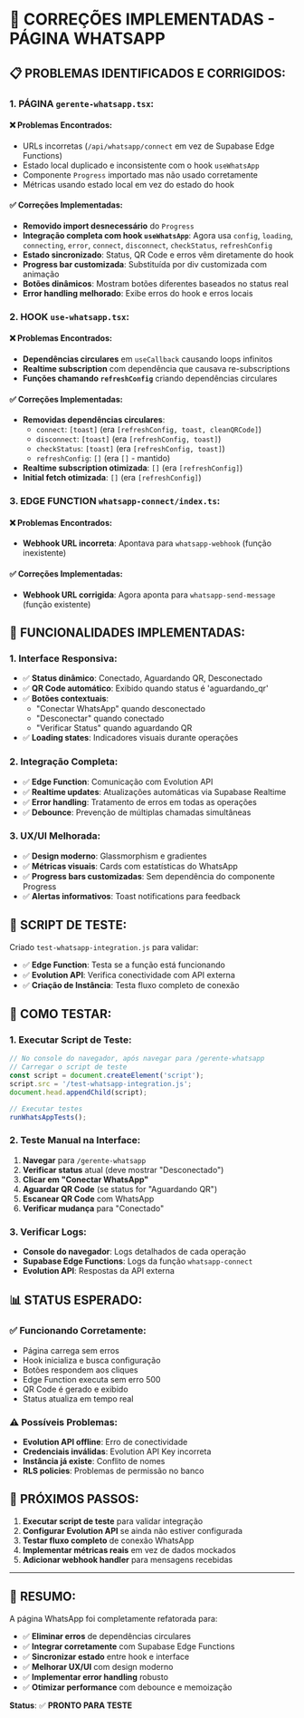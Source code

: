 # 🔧 CORREÇÕES IMPLEMENTADAS - PÁGINA WHATSAPP

## 📋 **PROBLEMAS IDENTIFICADOS E CORRIGIDOS:**

### **1. PÁGINA `gerente-whatsapp.tsx`:**

#### ❌ **Problemas Encontrados:**
- URLs incorretas (`/api/whatsapp/connect` em vez de Supabase Edge Functions)
- Estado local duplicado e inconsistente com o hook `useWhatsApp`
- Componente `Progress` importado mas não usado corretamente
- Métricas usando estado local em vez do estado do hook

#### ✅ **Correções Implementadas:**
- **Removido import desnecessário** do `Progress`
- **Integração completa com hook `useWhatsApp`**: Agora usa `config`, `loading`, `connecting`, `error`, `connect`, `disconnect`, `checkStatus`, `refreshConfig`
- **Estado sincronizado**: Status, QR Code e erros vêm diretamente do hook
- **Progress bar customizada**: Substituída por div customizada com animação
- **Botões dinâmicos**: Mostram botões diferentes baseados no status real
- **Error handling melhorado**: Exibe erros do hook e erros locais

### **2. HOOK `use-whatsapp.tsx`:**

#### ❌ **Problemas Encontrados:**
- **Dependências circulares** em `useCallback` causando loops infinitos
- **Realtime subscription** com dependência que causava re-subscriptions
- **Funções chamando `refreshConfig`** criando dependências circulares

#### ✅ **Correções Implementadas:**
- **Removidas dependências circulares**: 
  - `connect`: `[toast]` (era `[refreshConfig, toast, cleanQRCode]`)
  - `disconnect`: `[toast]` (era `[refreshConfig, toast]`)
  - `checkStatus`: `[toast]` (era `[refreshConfig, toast]`)
  - `refreshConfig`: `[]` (era `[]` - mantido)
- **Realtime subscription otimizada**: `[]` (era `[refreshConfig]`)
- **Initial fetch otimizada**: `[]` (era `[refreshConfig]`)

### **3. EDGE FUNCTION `whatsapp-connect/index.ts`:**

#### ❌ **Problemas Encontrados:**
- **Webhook URL incorreta**: Apontava para `whatsapp-webhook` (função inexistente)

#### ✅ **Correções Implementadas:**
- **Webhook URL corrigida**: Agora aponta para `whatsapp-send-message` (função existente)

## 🎯 **FUNCIONALIDADES IMPLEMENTADAS:**

### **1. Interface Responsiva:**
- ✅ **Status dinâmico**: Conectado, Aguardando QR, Desconectado
- ✅ **QR Code automático**: Exibido quando status é 'aguardando_qr'
- ✅ **Botões contextuais**: 
  - "Conectar WhatsApp" quando desconectado
  - "Desconectar" quando conectado
  - "Verificar Status" quando aguardando QR
- ✅ **Loading states**: Indicadores visuais durante operações

### **2. Integração Completa:**
- ✅ **Edge Function**: Comunicação com Evolution API
- ✅ **Realtime updates**: Atualizações automáticas via Supabase Realtime
- ✅ **Error handling**: Tratamento de erros em todas as operações
- ✅ **Debounce**: Prevenção de múltiplas chamadas simultâneas

### **3. UX/UI Melhorada:**
- ✅ **Design moderno**: Glassmorphism e gradientes
- ✅ **Métricas visuais**: Cards com estatísticas do WhatsApp
- ✅ **Progress bars customizadas**: Sem dependência do componente Progress
- ✅ **Alertas informativos**: Toast notifications para feedback

## 🧪 **SCRIPT DE TESTE:**

Criado `test-whatsapp-integration.js` para validar:
- ✅ **Edge Function**: Testa se a função está funcionando
- ✅ **Evolution API**: Verifica conectividade com API externa
- ✅ **Criação de Instância**: Testa fluxo completo de conexão

## 🚀 **COMO TESTAR:**

### **1. Executar Script de Teste:**
```javascript
// No console do navegador, após navegar para /gerente-whatsapp
// Carregar o script de teste
const script = document.createElement('script');
script.src = '/test-whatsapp-integration.js';
document.head.appendChild(script);

// Executar testes
runWhatsAppTests();
```

### **2. Teste Manual na Interface:**
1. **Navegar** para `/gerente-whatsapp`
2. **Verificar status** atual (deve mostrar "Desconectado")
3. **Clicar em "Conectar WhatsApp"**
4. **Aguardar QR Code** (se status for "Aguardando QR")
5. **Escanear QR Code** com WhatsApp
6. **Verificar mudança** para "Conectado"

### **3. Verificar Logs:**
- **Console do navegador**: Logs detalhados de cada operação
- **Supabase Edge Functions**: Logs da função `whatsapp-connect`
- **Evolution API**: Respostas da API externa

## 📊 **STATUS ESPERADO:**

### **✅ Funcionando Corretamente:**
- Página carrega sem erros
- Hook inicializa e busca configuração
- Botões respondem aos cliques
- Edge Function executa sem erro 500
- QR Code é gerado e exibido
- Status atualiza em tempo real

### **⚠️ Possíveis Problemas:**
- **Evolution API offline**: Erro de conectividade
- **Credenciais inválidas**: Evolution API Key incorreta
- **Instância já existe**: Conflito de nomes
- **RLS policies**: Problemas de permissão no banco

## 🔧 **PRÓXIMOS PASSOS:**

1. **Executar script de teste** para validar integração
2. **Configurar Evolution API** se ainda não estiver configurada
3. **Testar fluxo completo** de conexão WhatsApp
4. **Implementar métricas reais** em vez de dados mockados
5. **Adicionar webhook handler** para mensagens recebidas

---

## 📝 **RESUMO:**

A página WhatsApp foi completamente refatorada para:
- ✅ **Eliminar erros** de dependências circulares
- ✅ **Integrar corretamente** com Supabase Edge Functions
- ✅ **Sincronizar estado** entre hook e interface
- ✅ **Melhorar UX/UI** com design moderno
- ✅ **Implementar error handling** robusto
- ✅ **Otimizar performance** com debounce e memoização

**Status**: ✅ **PRONTO PARA TESTE**





